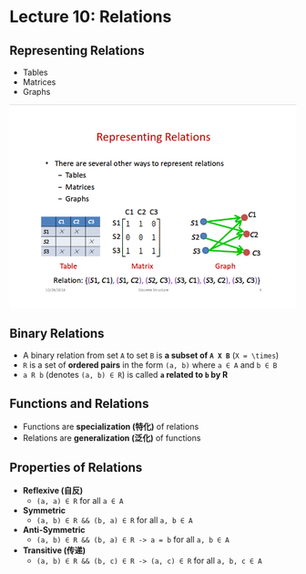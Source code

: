 # Lecture 10: Relations

## Representing Relations

- Tables
- Matrices
- Graphs

![](./img/representing-relations.png)

## Binary Relations

- A binary relation from set `A` to set `B` is **a subset of `A X B`** (`X = \times`)
- `R` is a set of **ordered pairs** in the form `(a, b)` where `a ∈ A` and `b ∈ B`
- `a R b` (denotes `(a, b) ∈ R`) is called **`a` related to `b` by R**

## Functions and Relations

- Functions are **specialization (特化)** of relations
- Relations are **generalization (泛化)** of functions

## Properties of Relations

- **Reflexive (自反)**
  - `(a, a) ∈ R` for all `a ∈ A`
- **Symmetric**
  - `(a, b) ∈ R && (b, a) ∈ R` for all `a, b ∈ A`
- **Anti-Symmetric**
  - `(a, b) ∈ R && (b, a) ∈ R -> a = b` for all `a, b ∈ A`
- **Transitive (传递)**
  - `(a, b) ∈ R && (b, c) ∈ R -> (a, c) ∈ R` for all `a, b, c ∈ A`
